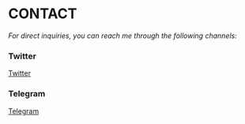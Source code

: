 # CONTACT

_For direct inquiries, you can reach me through the following channels:_

### **Twitter**  

[Twitter](https://x.com/JoeMaristela)

### **Telegram**  

[Telegram](https://t.me/rolodexter1)
